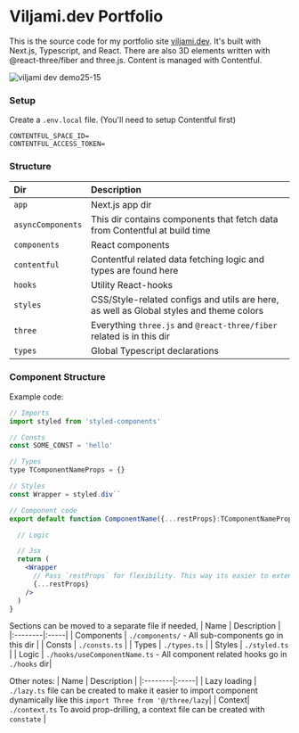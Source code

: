 # Viljami.dev Portfolio

This is the source code for my portfolio site [viljami.dev](https://viljami.dev). It's built with Next.js, Typescript, and React. There are also 3D elements written with @react-three/fiber and three.js. Content is managed with Contentful.

![viljami dev demo25-15](https://github.com/thatsprettyfaroutman/portfolio-g/assets/6589190/e35e28c9-814f-4dd3-8af7-25a82f1f4e68)

### Setup
Create a `.env.local` file. (You'll need to setup Contentful first)
```
CONTENTFUL_SPACE_ID=
CONTENTFUL_ACCESS_TOKEN=
```


### Structure

|Dir|Description|
|:----------|:-------------|
|`app`|Next.js app dir|
|`asyncComponents`|This dir contains components that fetch data from Contentful at build time|
|`components`|React components|
|`contentful`|Contentful related data fetching logic and types are found here|
|`hooks`|Utility React-hooks|
|`styles`|CSS/Style-related configs and utils are here, as well as Global styles and theme colors|
|`three`|Everything `three.js` and `@react-three/fiber` related is in this dir|
|`types`|Global Typescript declarations|

### Component Structure

Example code:
```jsx
// Imports
import styled from 'styled-components'

// Consts
const SOME_CONST = 'hello'

// Types
type TComponentNameProps = {}

// Styles
const Wrapper = styled.div``

// Component code
export default function ComponentName({...restProps}:TComponentNameProps) {

  // Logic

  // Jsx
  return (
    <Wrapper
      // Pass `restProps` for flexibility. This way its easier to extend component styles with Styled etc...
      {...restProps}
    />
  )
}
```

Sections can be moved to a separate file if needed,
| Name | Description |
|:--------|:-----|
| Components | `./components/` - All sub-components go in this dir |
| Consts | `./consts.ts` |
| Types | `./types.ts` |
| Styles | `./styled.ts` |
| Logic | `./hooks/useComponentName.ts` - All component related hooks go in `./hooks` dir|

Other notes:
| Name | Description |
|:--------|:-----|
| Lazy loading | `./lazy.ts` file can be created to make it easier to import component dynamically like this `import Three from '@/three/lazy`|
| Context| `./context.ts` To avoid prop-drilling, a context file can be created with `constate` |












